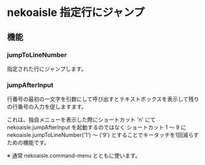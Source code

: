 # nekoaisle 指定行にジャンプ

## 機能

### jumpToLineNumber
指定された行にジャンプします。

### jumpAfterInput
行番号の最初の一文字を引数にして呼び出すとテキストボックスを表示して残りの行番号の入力を促しますます。

これは、独自メニューを表示した際にショートカット 'n' にて nekoaisle.jumpAfterInput を起動するのではなく ショートカット 1 〜 9 に nekoaisle.jumpToLineNumber('1') 〜 ('9') とすることでキータッチを1回減らすための機能です。

※ 通常 nekoaisle.command-menu とともに使います。

